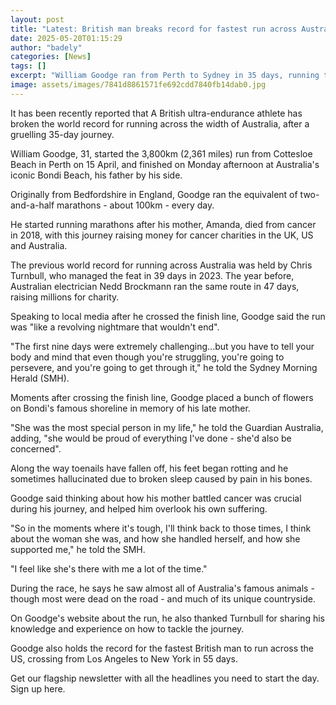 ```yaml
---
layout: post
title: "Latest: British man breaks record for fastest run across Australia"
date: 2025-05-20T01:15:29
author: "badely"
categories: [News]
tags: []
excerpt: "William Goodge ran from Perth to Sydney in 35 days, running the equivalent of 2.5 marathons each day."
image: assets/images/7841d8861571fe692cdd7840fb14dab0.jpg
---
```


It has been recently reported that A British ultra-endurance athlete has broken the world record for running across the width of Australia, after a gruelling 35-day journey.

William Goodge, 31, started the 3,800km (2,361 miles) run from Cottesloe Beach in Perth on 15 April, and finished on Monday afternoon at Australia's iconic Bondi Beach, his father by his side.

Originally from Bedfordshire in England, Goodge ran the equivalent of two-and-a-half marathons - about 100km - every day. 

He started running marathons after his mother, Amanda, died from cancer in 2018, with this journey raising money for cancer charities in the UK, US and Australia.

The previous world record for running across Australia was held by Chris Turnbull, who managed the feat in 39 days in 2023. The year before, Australian electrician Nedd Brockmann ran the same route in 47 days, raising millions for charity.

Speaking to local media after he crossed the finish line, Goodge said the run was "like a revolving nightmare that wouldn't end". 

"The first nine days were extremely challenging...but you have to tell your body and mind that even though you're struggling, you're going to persevere, and you're going to get through it," he told the Sydney Morning Herald (SMH).

Moments after crossing the finish line, Goodge placed a bunch of flowers on Bondi's famous shoreline in memory of his late mother. 

"She was the most special person in my life," he told the Guardian Australia, adding, "she would be proud of everything I've done - she'd also be concerned". 

Along the way toenails have fallen off, his feet began rotting and he sometimes hallucinated due to broken sleep caused by pain in his bones.

Goodge said thinking about how his mother battled cancer was crucial during his journey, and helped him overlook his own suffering.

"So in the moments where it's tough, I'll think back to those times, I think about the woman she was, and how she handled herself, and how she supported me," he told the SMH.

"I feel like she's there with me a lot of the time."

During the race, he says he saw almost all of Australia's famous animals - though most were dead on the road - and much of its unique countryside.

On Goodge's website about the run, he also thanked Turnbull for sharing his knowledge and experience on how to tackle the journey. 

Goodge also holds the record for the fastest British man to run across the US, crossing from Los Angeles to New York in 55 days.

Get our flagship newsletter with all the headlines you need to start the day. Sign up here.

